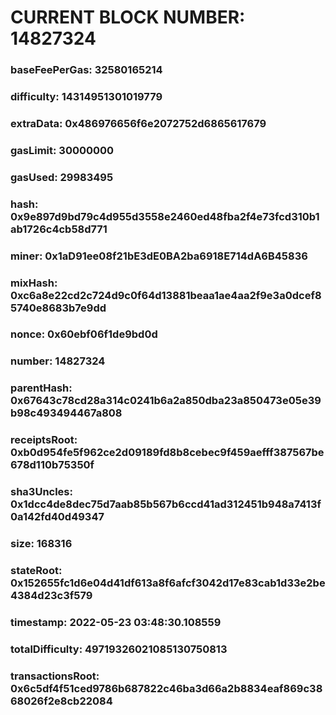 # CURRENT BLOCK NUMBER: 14827324

### baseFeePerGas: 32580165214
### difficulty: 14314951301019779
### extraData: 0x486976656f6e2072752d6865617679
### gasLimit: 30000000
### gasUsed: 29983495
### hash: 0x9e897d9bd79c4d955d3558e2460ed48fba2f4e73fcd310b1ab1726c4cb58d771
### miner: 0x1aD91ee08f21bE3dE0BA2ba6918E714dA6B45836
### mixHash: 0xc6a8e22cd2c724d9c0f64d13881beaa1ae4aa2f9e3a0dcef85740e8683b7e9dd
### nonce: 0x60ebf06f1de9bd0d
### number: 14827324
### parentHash: 0x67643c78cd28a314c0241b6a2a850dba23a850473e05e39b98c493494467a808
### receiptsRoot: 0xb0d954fe5f962ce2d09189fd8b8cebec9f459aefff387567be678d110b75350f
### sha3Uncles: 0x1dcc4de8dec75d7aab85b567b6ccd41ad312451b948a7413f0a142fd40d49347
### size: 168316
### stateRoot: 0x152655fc1d6e04d41df613a8f6afcf3042d17e83cab1d33e2be4384d23c3f579
### timestamp: 2022-05-23 03:48:30.108559
### totalDifficulty: 49719326021085130750813
### transactionsRoot: 0x6c5df4f51ced9786b687822c46ba3d66a2b8834eaf869c3868026f2e8cb22084
